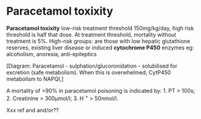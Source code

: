 ---
---
# Paracetamol toxixity

**Paracetamol toxixity** low-risk treatment threshold 150mg/kg/day, high
risk threshold is half that dose. At treatment threshold, mortality
without treatment is 5%. High-risk groups: are those with low hepatic
glutathione reserves, existing liver disease or induced **cytochrome
P450** enzymes eg: alcoholism, anorexia, anti-epileptics

\[Diagram: Paracetamol - sulphation/glucoronidation - solubilised for
excretion (safe metabolism). When this is overwhelmed, CytP450
metabolism to NAPQI,\]

A mortality of &gt;90% in paracetamol poisoning is indicated by: 1. PT
&gt; 100s; 2. Creatinine &gt; 300μmol/l; 3. H <sup>+</sup> &gt;
50nmol/l.

Xxx ref and and/or??
